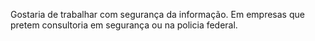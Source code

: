 Gostaria de trabalhar com segurança da informação.
Em empresas que pretem consultoria em segurança ou na policia federal.
